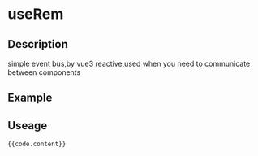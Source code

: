 <script setup>
    import UseRem from '../components/UseRem.vue'
    import code from '../componentsCode/UseRem.js'
</script>

# useRem

## Description

simple event bus,by vue3 reactive,used when you need to communicate between components

## Example

<UseRem />

## Useage

```js-vue
{{code.content}}
```

